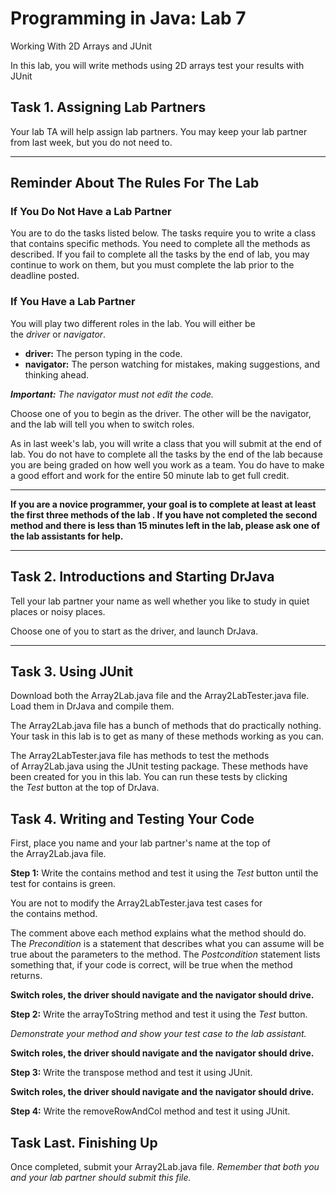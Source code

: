 # Programming in Java: Lab 7  
Working With 2D Arrays and JUnit

In this lab, you will write methods using 2D arrays test your results with JUnit

## Task 1. Assigning Lab Partners 

Your lab TA will help assign lab partners. You may keep your lab partner from last week, but you do not need to.

---

## Reminder About The Rules For The Lab

### If You Do Not Have a Lab Partner

You are to do the tasks listed below. The tasks require you to write a class that contains specific methods. You need to complete all the methods as described. If you fail to complete all the tasks by the end of lab, you may continue to work on them, but you must complete the lab prior to the deadline posted.

### If You Have a Lab Partner

You will play two different roles in the lab. You will either be the _driver_ or _navigator_.

- **driver:** The person typing in the code.
- **navigator:** The person watching for mistakes, making suggestions, and thinking ahead.

_**Important:** The navigator must not edit the code._

Choose one of you to begin as the driver. The other will be the navigator, and the lab will tell you when to switch roles.

As in last week's lab, you will write a class that you will submit at the end of lab. You do not have to complete all the tasks by the end of the lab because you are being graded on how well you work as a team. You do have to make a good effort and work for the entire 50 minute lab to get full credit.

---

**If you are a novice programmer, your goal is to complete at least at least the first three methods of the lab . If you have not completed the second method and there is less than 15 minutes left in the lab, please ask one of the lab assistants for help.**

---

## Task 2. Introductions and Starting DrJava

Tell your lab partner your name as well whether you like to study in quiet places or noisy places.

Choose one of you to start as the driver, and launch DrJava.

---

## Task 3. Using JUnit

Download both the Array2Lab.java file and the Array2LabTester.java file. Load them in DrJava and compile them.

The Array2Lab.java file has a bunch of methods that do practically nothing. Your task in this lab is to get as many of these methods working as you can.

The Array2LabTester.java file has methods to test the methods of Array2Lab.java using the JUnit testing package. These methods have been created for you in this lab. You can run these tests by clicking the _Test_ button at the top of DrJava.

## Task 4. Writing and Testing Your Code

First, place you name and your lab partner's name at the top of the Array2Lab.java file.

**Step 1:** Write the contains method and test it using the _Test_ button until the test for contains is green.

You are not to modify the Array2LabTester.java test cases for the contains method.

The comment above each method explains what the method should do. The _Precondition_ is a statement that describes what you can assume will be true about the parameters to the method. The _Postcondition_ statement lists something that, if your code is correct, will be true when the method returns.

**Switch roles, the driver should navigate and the navigator should drive.**

**Step 2:** Write the arrayToString method and test it using the _Test_ button.

_Demonstrate your method and show your test case to the lab assistant._

**Switch roles, the driver should navigate and the navigator should drive.**

**Step 3:** Write the transpose method and test it using JUnit.

**Switch roles, the driver should navigate and the navigator should drive.**

**Step 4:** Write the removeRowAndCol method and test it using JUnit.

## Task Last. Finishing Up

Once completed, submit your Array2Lab.java file. _Remember that both you and your lab partner should submit this file._
